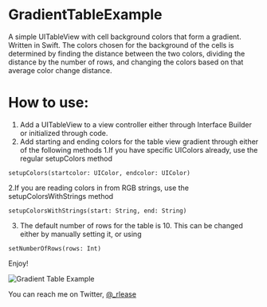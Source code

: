 GradientTableExample
====================

A simple UITableView with cell background colors that form a gradient. Written in Swift. The colors chosen for the 
background of the cells is determined by finding the distance between the two colors, dividing the distance by the number
of rows, and changing the colors based on that average color change distance. 

How to use:
===========

1. Add a UITableView to a view controller either through Interface Builder or initialized through code. 
2. Add starting and ending colors for the table view gradient through either of the following methods
  1.If you have specific UIColors already, use the regular setupColors method

  ```
  setupColors(startcolor: UIColor, endcolor: UIColor)
  ```
  2.If you are reading colors in from RGB strings, use the setupColorsWithStrings method
  
  ```
  setupColorsWithStrings(start: String, end: String)
  ```
3. The default number of rows for the table is 10. This can be changed either by manually setting it, or using

  ```
  setNumberOfRows(rows: Int)
  ```
  
Enjoy!

![Gradient Table Example](http://gifyu.com/images/gradientTable.gif)

You can reach me on Twitter, [@_rlease](http://twitter.com/_rlease)
